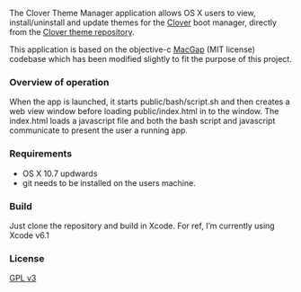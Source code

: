 The Clover Theme Manager application allows OS X users to view, install/uninstall and update themes for the [Clover](http://sourceforge.net/projects/cloverefiboot/) boot manager, directly from the [Clover theme repository](http://sourceforge.net/p/cloverefiboot/themes/ci/master/tree/).

This application is based on the objective-c [MacGap](https://github.com/MacGapProject/MacGap1) (MIT license) codebase which has been modified slightly to fit the purpose of this project.

### Overview of operation

When the app is launched, it starts public/bash/script.sh and then creates a web view window before loading public/index.html in to the window. The index.html loads a javascript file and both the bash script and javascript communicate to present the user a running app.

### Requirements
* OS X 10.7 updwards
* git needs to be installed on the users machine.

### Build

Just clone the repository and build in Xcode.
For ref, I’m currently using Xcode v6.1

### License

[GPL v3](http://opensource.org/licenses/GPL-3.0)
